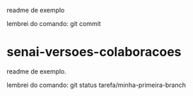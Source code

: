 
readme de exemplo

lembrei do comando: git commit

# senai-versoes-colaboracoes

readme de exemplo.

lembrei do comando: git status
tarefa/minha-primeira-branch
